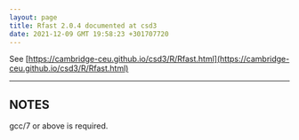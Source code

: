 ```yaml
---
layout: page
title: Rfast 2.0.4 documented at csd3
date: 2021-12-09 GMT 19:58:23 +301707720
---
```


See [https://cambridge-ceu.github.io/csd3/R/Rfast.html](https://cambridge-ceu.github.io/csd3/R/Rfast.html)

<!--more-->

---

## NOTES

gcc/7 or above is required.
